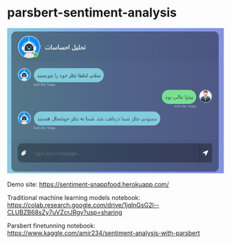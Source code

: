 # parsbert-sentiment-analysis

![Demo](/static/Demo.png)

Demo site: https://sentiment-snappfood.herokuapp.com/


Traditional machine learning models notebook: https://colab.research.google.com/drive/1jqlnGsG2l--CLUBZB68sZy7uVZcrJRgy?usp=sharing


Parsbert finetunning notebook: https://www.kaggle.com/amir234/sentiment-analysis-with-parsbert
